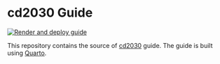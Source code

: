 # cd2030 Guide

<!-- badges: start -->

[![Render and deploy guide](https://github.com/damurka/cd2030_guide/actions/workflows/publish.yml/badge.svg)](https://github.com/damurka/cd2030_guide/actions/workflows/publish.yml)

<!-- badges: start -->

This repository contains the source of [cd2030](https://github.com/damurka/cd2030) guide.
The guide is built using [Quarto](https://quarto.org/).